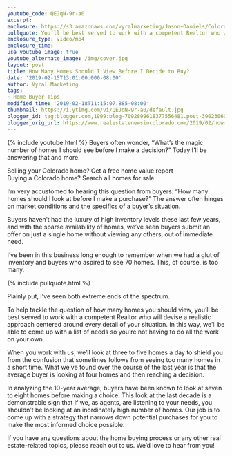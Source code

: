 ```yaml
---
youtube_code: QEJqN-9r-a0
excerpt:
enclosure: https://s3.amazonaws.com/vyralmarketing/Jason+Daniels/Colorado+Springs+Real+Estate-+How+Many+homes+should+you+view.mp4
pullquote: You’ll be best served to work with a competent Realtor who will devise a realistic approach centered around every detail of your situation.
enclosure_type: video/mp4
enclosure_time:
use_youtube_image: true
youtube_alternate_image: /img/cover.jpg
layout: post
title: How Many Homes Should I View Before I Decide to Buy?
date: '2019-02-15T13:01:00.000-08:00'
author: Vyral Marketing
tags:
- Home Buyer Tips
modified_time: '2019-02-18T11:15:07.885-08:00'
thumbnail: https://i.ytimg.com/vi/QEJqN-9r-a0/default.jpg
blogger_id: tag:blogger.com,1999:blog-7092899618377556481.post-3902306052898490390
blogger_orig_url: https://www.realestatenewsincolorado.com/2019/02/how-many-homes-should-i-view-before-i.html
---
```

{% include youtube.html %}
Buyers often wonder, “What’s the magic number of homes I should see before I make a decision?” Today I’ll be answering that and more.


Selling your Colorado home? Get a free home value report  
Buying a Colorado home? Search all homes for sale

I’m very accustomed to hearing this question from buyers: “How many homes should I look at before I make a purchase?” The answer often hinges on market conditions and the specifics of a buyer’s situation.

Buyers haven’t had the luxury of high inventory levels these last few years, and with the sparse availability of homes, we’ve seen buyers submit an offer on just a single home without viewing any others, out of immediate need.

I’ve been in this business long enough to remember when we had a glut of inventory and buyers who aspired to see 70 homes. This, of course, is too many.  

{% include pullquote.html %}

Plainly put, I’ve seen both extreme ends of the spectrum.  

To help tackle the question of how many homes you should view, you’ll be best served to work with a competent Realtor who will devise a realistic approach centered around every detail of your situation. In this way, we’ll be able to come up with a list of needs so you’re not having to do all the work on your own.

When you work with us, we’ll look at three to five homes a day to shield you from the confusion that sometimes follows from seeing too many homes in a short time. What we’ve found over the course of the last year is that the average buyer is looking at four homes and then reaching a decision.

In analyzing the 10-year average, buyers have been known to look at seven to eight homes before making a choice. This look at the last decade is a demonstrable sign that if we, as agents, are listening to your needs, you shouldn’t be looking at an inordinately high number of homes. Our job is to come up with a strategy that narrows down potential purchases for you to make the most informed choice possible.   

If you have any questions about the home buying process or any other real estate-related topics, please reach out to us. We’d love to hear from you!
